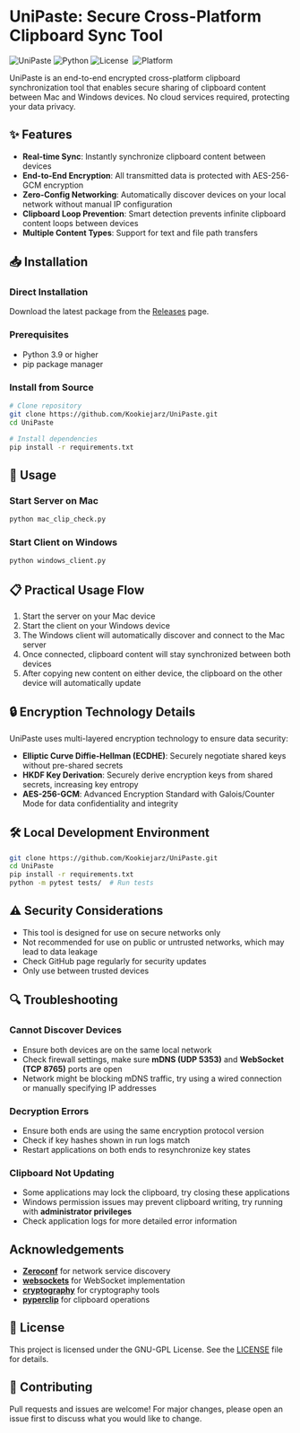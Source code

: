 # UniPaste: Secure Cross-Platform Clipboard Sync Tool

![UniPaste](https://img.shields.io/badge/UniPaste-1.0.0-blue)
![Python](https://img.shields.io/badge/Python-3.9+-green)
![License](https://img.shields.io/badge/License-GNU%20GPL-blue) 
![Platform](https://img.shields.io/badge/Platform-Mac%20%7C%20Windows-lightgrey)

UniPaste is an end-to-end encrypted cross-platform clipboard synchronization tool that enables secure sharing of clipboard content between Mac and Windows devices. No cloud services required, protecting your data privacy.

## ✨ Features

- **Real-time Sync**: Instantly synchronize clipboard content between devices
- **End-to-End Encryption**: All transmitted data is protected with AES-256-GCM encryption
- **Zero-Config Networking**: Automatically discover devices on your local network without manual IP configuration
- **Clipboard Loop Prevention**: Smart detection prevents infinite clipboard content loops between devices
- **Multiple Content Types**: Support for text and file path transfers

## 📥 Installation

### Direct Installation
Download the latest package from the [Releases](https://github.com/Kookiejarz/UniPaste/releases) page.

### Prerequisites
- Python 3.9 or higher
- pip package manager

### Install from Source

```sh
# Clone repository
git clone https://github.com/Kookiejarz/UniPaste.git
cd UniPaste

# Install dependencies
pip install -r requirements.txt
```

## 🚀 Usage

### Start Server on Mac
```sh
python mac_clip_check.py 
```

### Start Client on Windows
```sh
python windows_client.py
```

## 📋 Practical Usage Flow

1. Start the server on your Mac device
2. Start the client on your Windows device
3. The Windows client will automatically discover and connect to the Mac server
4. Once connected, clipboard content will stay synchronized between both devices
5. After copying new content on either device, the clipboard on the other device will automatically update

## 🔒 Encryption Technology Details

UniPaste uses multi-layered encryption technology to ensure data security:

- **Elliptic Curve Diffie-Hellman (ECDHE)**: Securely negotiate shared keys without pre-shared secrets
- **HKDF Key Derivation**: Securely derive encryption keys from shared secrets, increasing key entropy
- **AES-256-GCM**: Advanced Encryption Standard with Galois/Counter Mode for data confidentiality and integrity

## 🛠 Local Development Environment

```sh
git clone https://github.com/Kookiejarz/UniPaste.git
cd UniPaste
pip install -r requirements.txt
python -m pytest tests/  # Run tests
```

## ⚠️ Security Considerations

- This tool is designed for use on secure networks only
- Not recommended for use on public or untrusted networks, which may lead to data leakage
- Check GitHub page regularly for security updates
- Only use between trusted devices

## 🔍 Troubleshooting

### Cannot Discover Devices
- Ensure both devices are on the same local network
- Check firewall settings, make sure **mDNS (UDP 5353)** and **WebSocket (TCP 8765)** ports are open
- Network might be blocking mDNS traffic, try using a wired connection or manually specifying IP addresses

### Decryption Errors
- Ensure both ends are using the same encryption protocol version
- Check if key hashes shown in run logs match
- Restart applications on both ends to resynchronize key states

### Clipboard Not Updating
- Some applications may lock the clipboard, try closing these applications
- Windows permission issues may prevent clipboard writing, try running with **administrator privileges**
- Check application logs for more detailed error information


## Acknowledgements

- **[Zeroconf](https://github.com/jstasiak/python-zeroconf)** for network service discovery
- **[websockets](https://github.com/aaugustin/websockets)** for WebSocket implementation
- **[cryptography](https://github.com/pyca/cryptography)** for cryptography tools
- **[pyperclip](https://github.com/asweigart/pyperclip)** for clipboard operations

## 📄 License

This project is licensed under the GNU-GPL License. See the [LICENSE](LICENSE) file for details.

## 🤝 Contributing

Pull requests and issues are welcome! For major changes, please open an issue first to discuss what you would like to change.
